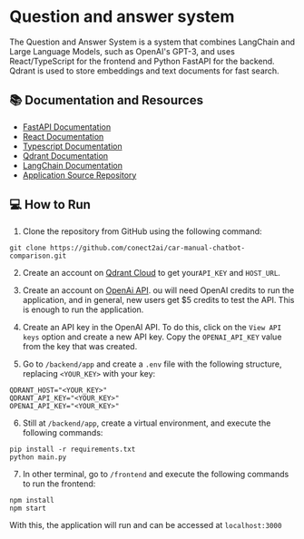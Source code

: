 # Question and answer system
The Question and Answer System is a system that combines LangChain and Large Language Models, such as OpenAI's GPT-3, and uses React/TypeScript for the frontend and Python FastAPI for the backend. Qdrant is used to store embeddings and text documents for fast search.

## 📚 Documentation and Resources
- [FastAPI Documentation](https://fastapi.tiangolo.com/)
- [React Documentation](https://reactjs.org/docs/getting-started.html)
- [Typescript Documentation](https://www.typescriptlang.org/docs/)
- [Qdrant Documentation](https://qdrant.tech/documentation/)
- [LangChain Documentation](https://langchain.readthedocs.io/en/latest/)
- [Application Source Repository](https://github.com/mallahyari/drqa)

## 💻 How to Run

1. Clone the repository from GitHub using the following command:
```
git clone https://github.com/conect2ai/car-manual-chatbot-comparison.git
```

2. Create an account on [Qdrant Cloud](https://qdrant.tech/documentation/cloud/) to get your`API_KEY` and `HOST_URL`.

3. Create an account on [OpenAi API](https://openai.com/blog/openai-api). ou will need OpenAI credits to run the application, and in general, new users get $5 credits to test the API. This is enough to run the application.

4. Create an API key in the OpenAI API. To do this, click on the `View API keys` option and create a new API key. Copy the `OPENAI_API_KEY` value from the key that was created.

5. Go to `/backend/app` and create a `.env` file with the following structure, replacing `<YOUR_KEY>` with your key:
```
QDRANT_HOST="<YOUR_KEY>"
QDRANT_API_KEY="<YOUR_KEY>"
OPENAI_API_KEY="<YOUR_KEY>"
```

6. Still at `/backend/app`, create a virtual environment, and execute the following commands:
```
pip install -r requirements.txt
python main.py
```

7. In other terminal, go to `/frontend` and execute the following commands to run the frontend:
```
npm install
npm start
```

With this, the application will run and can be accessed at `localhost:3000`